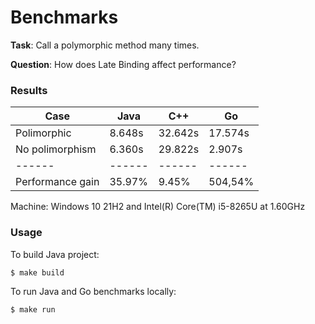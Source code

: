 # Benchmarks

**Task**: Call a polymorphic method many times.

**Question**: How does Late Binding affect performance?

### Results

Case | Java | C++ | Go 
------ | ------ | ------ | ------ 
Polimorphic | 8.648s | 32.642s | 17.574s 
No polimorphism | 6.360s | 29.822s | 2.907s
------ | ------ | ------ | ------ 
Performance gain | 35.97% | 9.45% | 504,54%

Machine: Windows 10 21H2 and Intel(R) Core(TM) i5-8265U at 1.60GHz

### Usage

To build Java project:
```bash
$ make build
```

To run Java and Go benchmarks locally:
```bash
$ make run
```
